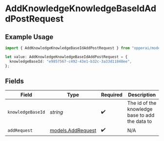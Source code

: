 # AddKnowledgeKnowledgeBaseIdAddPostRequest

## Example Usage

```typescript
import { AddKnowledgeKnowledgeBaseIdAddPostRequest } from "opperai/models/operations";

let value: AddKnowledgeKnowledgeBaseIdAddPostRequest = {
  knowledgeBaseId: "e9857567-c492-43e1-b32c-3a33d11848ee",
};
```

## Fields

| Field                                           | Type                                            | Required                                        | Description                                     |
| ----------------------------------------------- | ----------------------------------------------- | ----------------------------------------------- | ----------------------------------------------- |
| `knowledgeBaseId`                               | *string*                                        | :heavy_check_mark:                              | The id of the knowledge base to add the data to |
| `addRequest`                                    | [models.AddRequest](../../models/addrequest.md) | :heavy_check_mark:                              | N/A                                             |